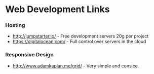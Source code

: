 Web Development Links
============

### Hosting
- http://jumpstarter.io/ - Free development servers 20g per project
- https://digitalocean.com/ - Full control over servers in the cloud

### Responsive Design
 - http://www.adamkaplan.me/grid/ - Very simple and consice.